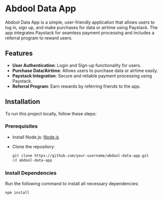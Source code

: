 # Abdool Data App

Abdool Data App is a simple, user-friendly application that allows users to log in, sign up, and make purchases for data or airtime using Paystack. The app integrates Paystack for seamless payment processing and includes a referral program to reward users.

## Features

- **User Authentication**: Login and Sign-up functionality for users.
- **Purchase Data/Airtime**: Allows users to purchase data or airtime easily.
- **Paystack Integration**: Secure and reliable payment processing using Paystack.
- **Referral Program**: Earn rewards by referring friends to the app.

## Installation

To run this project locally, follow these steps:

### Prerequisites

- Install Node.js: [Node.js](https://nodejs.org/en/download/)
- Clone the repository:

    ```bash
    git clone https://github.com/your-username/abdool-data-app.git
    cd abdool-data-app
    ```

### Install Dependencies

Run the following command to install all necessary dependencies:

```bash
npm install
